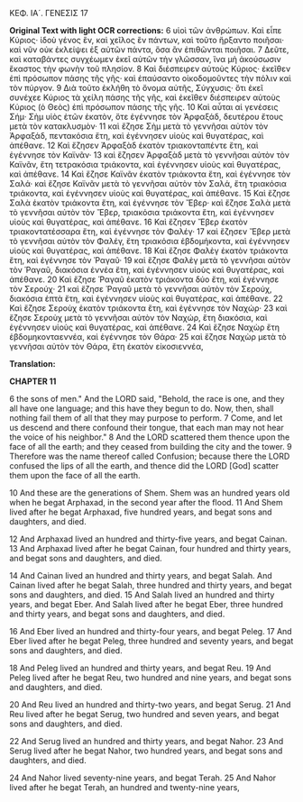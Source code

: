 ΚΕΦ. ΙΑ´. ΓΕΝΕΣΙΣ 17

**Original Text with light OCR corrections:**
6 υἱοὶ τῶν ἀνθρώπων. Καὶ εἶπε Κύριος· ἰδοὺ γένος ἓν, καὶ χεῖλος ἓν πάντων, καὶ τοῦτο ἤρξαντο ποιῆσαι· καὶ νῦν οὐκ ἐκλείψει ἐξ αὐτῶν πάντα, ὅσα ἂν ἐπιθῶνται ποιῆσαι.
7 Δεῦτε, καὶ καταβάντες συγχέωμεν ἐκεῖ αὐτῶν τὴν γλῶσσαν, ἵνα μὴ ἀκούσωσιν ἕκαστος τὴν φωνὴν τοῦ πλησίον.
8 Καὶ διέσπειρεν αὐτοὺς Κύριος· ἐκεῖθεν ἐπὶ πρόσωπον πάσης τῆς γῆς· καὶ ἐπαύσαντο οἰκοδομοῦντες τὴν πόλιν καὶ τὸν πύργον.
9 Διὰ τοῦτο ἐκλήθη τὸ ὄνομα αὐτῆς, Σύγχυσις· ὅτι ἐκεῖ συνέχεε Κύριος τὰ χείλη πάσης τῆς γῆς, καὶ ἐκεῖθεν διέσπειρεν αὐτοὺς Κύριος (ὁ Θεὸς) ἐπὶ πρόσωπον πάσης τῆς γῆς.
10 Καὶ αὗται αἱ γενέσεις Σήμ· Σὴμ υἱὸς ἐτῶν ἑκατὸν, ὅτε ἐγέννησε τὸν Ἀρφαξάδ, δευτέρου ἔτους μετὰ τὸν κατακλυσμὸν·
11 καὶ ἔζησε Σὴμ μετὰ τὸ γεννῆσαι αὐτὸν τὸν Ἀρφαξάδ, πεντακόσια ἔτη, καὶ ἐγέννησεν υἱοὺς καὶ θυγατέρας, καὶ ἀπέθανε.
12 Καὶ ἔζησεν Ἀρφαξὰδ ἑκατὸν τριακονταπέντε ἔτη, καὶ ἐγέννησε τὸν Καϊνᾶν·
13 καὶ ἔζησεν Ἀρφαξὰδ μετὰ τὸ γεννῆσαι αὐτὸν τὸν Καϊνᾶν, ἔτη τετρακόσια τριάκοντα, καὶ ἐγέννησεν υἱοὺς καὶ θυγατέρας, καὶ ἀπέθανε.
14 Καὶ ἔζησε Καϊνᾶν ἑκατὸν τριάκοντα ἔτη, καὶ ἐγέννησε τὸν Σαλά· καὶ ἔζησε Καϊνᾶν μετὰ τὸ γεννῆσαι αὐτὸν τὸν Σαλά, ἔτη τριακόσια τριάκοντα, καὶ ἐγέννησεν υἱοὺς καὶ θυγατέρας, καὶ ἀπέθανε.
15 Καὶ ἔζησε Σαλὰ ἑκατὸν τριάκοντα ἔτη, καὶ ἐγέννησε τὸν Ἔβερ· καὶ ἔζησε Σαλὰ μετὰ τὸ γεννῆσαι αὐτὸν τὸν Ἔβερ, τριακόσια τριάκοντα ἔτη, καὶ ἐγέννησεν υἱοὺς καὶ θυγατέρας, καὶ ἀπέθανε.
16 Καὶ ἔζησεν Ἔβερ ἑκατὸν τριακοντατέσσαρα ἔτη, καὶ ἐγέννησε τὸν Φαλέγ·
17 καὶ ἔζησεν Ἔβερ μετὰ τὸ γεννῆσαι αὐτὸν τὸν Φαλέγ, ἔτη τριακόσια ἑβδομήκοντα, καὶ ἐγέννησεν υἱοὺς καὶ θυγατέρας, καὶ ἀπέθανε.
18 Καὶ ἔζησε Φαλὲγ ἑκατὸν τριάκοντα ἔτη, καὶ ἐγέννησε τὸν Ῥαγαῦ·
19 καὶ ἔζησε Φαλὲγ μετὰ τὸ γεννῆσαι αὐτὸν τὸν Ῥαγαῦ, διακόσια ἐννέα ἔτη, καὶ ἐγέννησεν υἱοὺς καὶ θυγατέρας, καὶ ἀπέθανε.
20 Καὶ ἔζησε Ῥαγαῦ ἑκατὸν τριάκοντα δύο ἔτη, καὶ ἐγέννησε τὸν Σερούχ·
21 καὶ ἔζησε Ῥαγαῦ μετὰ τὸ γεννῆσαι αὐτὸν τὸν Σερούχ, διακόσια ἑπτὰ ἔτη, καὶ ἐγέννησεν υἱοὺς καὶ θυγατέρας, καὶ ἀπέθανε.
22 Καὶ ἔζησε Σεροὺχ ἑκατὸν τριάκοντα ἔτη, καὶ ἐγέννησε τὸν Ναχώρ·
23 καὶ ἔζησε Σεροὺχ μετὰ τὸ γεννῆσαι αὐτὸν τὸν Ναχώρ, ἔτη διακόσια, καὶ ἐγέννησεν υἱοὺς καὶ θυγατέρας, καὶ ἀπέθανε.
24 Καὶ ἔζησε Ναχὼρ ἔτη ἑβδομηκονταεννέα, καὶ ἐγέννησε τὸν Θάρα·
25 καὶ ἔζησε Ναχὼρ μετὰ τὸ γεννῆσαι αὐτὸν τὸν Θάρα, ἔτη ἑκατὸν εἰκοσιεννέα,

**Translation:**

**CHAPTER 11**

6 the sons of men." And the LORD said, "Behold, the race is one, and they all have one language; and this have they begun to do. Now, then, shall nothing fail them of all that they may purpose to perform.
7 Come, and let us descend and there confound their tongue, that each man may not hear the voice of his neighbor."
8 And the LORD scattered them thence upon the face of all the earth; and they ceased from building the city and the tower.
9 Therefore was the name thereof called Confusion; because there the LORD confused the lips of all the earth, and thence did the LORD [God] scatter them upon the face of all the earth.

10 And these are the generations of Shem. Shem was an hundred years old when he begat Arphaxad, in the second year after the flood.
11 And Shem lived after he begat Arphaxad, five hundred years, and begat sons and daughters, and died.

12 And Arphaxad lived an hundred and thirty-five years, and begat Cainan.
13 And Arphaxad lived after he begat Cainan, four hundred and thirty years, and begat sons and daughters, and died.

14 And Cainan lived an hundred and thirty years, and begat Salah. And Cainan lived after he begat Salah, three hundred and thirty years, and begat sons and daughters, and died.
15 And Salah lived an hundred and thirty years, and begat Eber. And Salah lived after he begat Eber, three hundred and thirty years, and begat sons and daughters, and died.

16 And Eber lived an hundred and thirty-four years, and begat Peleg.
17 And Eber lived after he begat Peleg, three hundred and seventy years, and begat sons and daughters, and died.

18 And Peleg lived an hundred and thirty years, and begat Reu.
19 And Peleg lived after he begat Reu, two hundred and nine years, and begat sons and daughters, and died.

20 And Reu lived an hundred and thirty-two years, and begat Serug.
21 And Reu lived after he begat Serug, two hundred and seven years, and begat sons and daughters, and died.

22 And Serug lived an hundred and thirty years, and begat Nahor.
23 And Serug lived after he begat Nahor, two hundred years, and begat sons and daughters, and died.

24 And Nahor lived seventy-nine years, and begat Terah.
25 And Nahor lived after he begat Terah, an hundred and twenty-nine years,